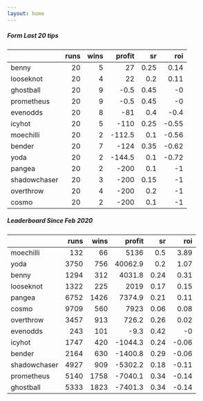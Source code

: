 ```yaml
---   
layout: home   
---   
```



##### Form Last 20 tips   

|              |   runs |   wins |   profit |   sr |   roi |
|:-------------|-------:|-------:|---------:|-----:|------:|
| benny        |     20 |      5 |     27   | 0.25 |  0.14 |
| looseknot    |     20 |      4 |     22   | 0.2  |  0.11 |
| ghostball    |     20 |      9 |     -0.5 | 0.45 | -0    |
| prometheus   |     20 |      9 |     -0.5 | 0.45 | -0    |
| evenodds     |     20 |      8 |    -81   | 0.4  | -0.4  |
| icyhot       |     20 |      5 |   -110   | 0.25 | -0.55 |
| moechilli    |     20 |      2 |   -112.5 | 0.1  | -0.56 |
| bender       |     20 |      7 |   -124   | 0.35 | -0.62 |
| yoda         |     20 |      2 |   -144.5 | 0.1  | -0.72 |
| pangea       |     20 |      2 |   -200   | 0.1  | -1    |
| shadowchaser |     20 |      3 |   -200   | 0.15 | -1    |
| overthrow    |     20 |      4 |   -200   | 0.2  | -1    |
| cosmo        |     20 |      2 |   -200   | 0.1  | -1    |

##### Leaderboard Since Feb 2020   

|              |   runs |   wins |   profit |   sr |   roi |
|:-------------|-------:|-------:|---------:|-----:|------:|
| moechilli    |    132 |     66 |   5136   | 0.5  |  3.89 |
| yoda         |   3750 |    756 |  40062.9 | 0.2  |  1.07 |
| benny        |   1294 |    312 |   4031.8 | 0.24 |  0.31 |
| looseknot    |   1322 |    225 |   2019   | 0.17 |  0.15 |
| pangea       |   6752 |   1426 |   7374.9 | 0.21 |  0.11 |
| cosmo        |   9709 |    560 |   7923   | 0.06 |  0.08 |
| overthrow    |   3457 |    913 |    726.2 | 0.26 |  0.02 |
| evenodds     |    243 |    101 |     -9.3 | 0.42 | -0    |
| icyhot       |   1747 |    420 |  -1044.3 | 0.24 | -0.06 |
| bender       |   2164 |    630 |  -1400.8 | 0.29 | -0.06 |
| shadowchaser |   4927 |    909 |  -5302.2 | 0.18 | -0.11 |
| prometheus   |   5140 |   1758 |  -7040.1 | 0.34 | -0.14 |
| ghostball    |   5333 |   1823 |  -7401.3 | 0.34 | -0.14 |